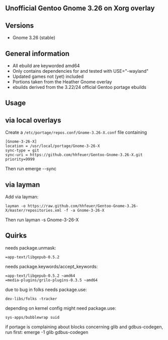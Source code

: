 Unofficial Gentoo Gnome 3.26 on Xorg overlay
--------------------------------------------

Versions
--------

 - Gnome 3.26 (stable)

General information
-------------------

 - All ebuild are keyworded amd64
 - Only contains dependencies for and tested with USE="-wayland"
 - Updated games not (yet) included
 - Portions taken from the Heather Gnome overlay
 - ebuilds derived from the 3.22/24 official Gentoo portage ebuilds

Usage
-----

## via local overlays

Create a `/etc/portage/repos.conf/Gnome-3.26-X.conf` file containing

```
[Gnome-3-26-X]
location = /usr/local/portage/Gnome-3-26-X
sync-type = git
sync-uri = https://github.com/hhfeuer/Gentoo-Gnome-3.26-X.git
priority=9999
```

Then run emerge --sync

## via layman

Add via layman:

	layman -o https://raw.github.com/hhfeuer/Gentoo-Gnome-3.26-X/master/repositories.xml -f -a Gnome-3-26-X

Then run layman -s Gnome-3-26-X

Quirks
------
needs package.unmask:

	=app-text/libgepub-0.5.2

needs package.keywords/accept_keywords:

	=app-text/libgepub-0.5.2 ~amd64
	=media-plugins/grilo-plugins-0.3.5 ~amd64

due to bug in folks needs package.use:

	dev-libs/folks -tracker

depending on kernel config might need package.use:

	sys-apps/bubblewrap suid

if portage is complaining about blocks concerning glib and gdbus-codegen, run first:
	emerge -1 glib gdbus-codegen



